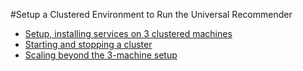 #Setup a Clustered Environment to Run the Universal Recommender

 - [Setup, installing services on 3 clustered machines](https://github.com/actionml/cluster-setup/blob/master/cluster-setup.md)
 - [Starting and stopping a cluster](https://github.com/actionml/cluster-setup/blob/master/start-stop-cluster.md)
 - [Scaling beyond the 3-machine setup](https://github.com/actionml/cluster-setup/blob/master/architecture-and-scaling.md) 